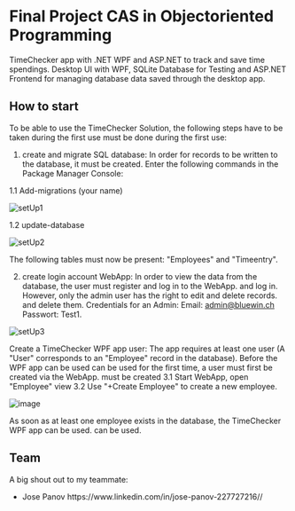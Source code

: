 # Final Project CAS in Objectoriented Programming


TimeChecker app with .NET WPF and ASP.NET to track and save time spendings. Desktop UI with WPF, SQLite Database for Testing and ASP.NET Frontend for managing database data saved through the desktop app.


## How to start
To be able to use the TimeChecker Solution, the following steps have to be taken during the first use
must be done during the first use:

1. create and migrate SQL database:
In order for records to be written to the database, it must be created.
Enter the following commands in the Package Manager Console:

1.1 Add-migrations (your name)

![setUp1](https://user-images.githubusercontent.com/93710089/204137935-d0638113-b422-46c8-8242-aabb4c9bff2f.JPG)

1.2 update-database

![setUp2](https://user-images.githubusercontent.com/93710089/204137940-647a07ee-1553-4b58-9a00-a7faa5e6216a.JPG)

The following tables must now be present: "Employees" and "Timeentry".


2. create login account WebApp:
In order to view the data from the database, the user must register and log in to the WebApp.
and log in. However, only the admin user has the right to edit and delete records.
and delete them.
Credentials for an Admin:
Email: admin@bluewin.ch
Passwort: Test1.

![setUp3](https://user-images.githubusercontent.com/93710089/204137977-987398b6-921d-4a48-b642-b407b813e129.JPG)

Create a TimeChecker WPF app user:
The app requires at least one user
(A "User" corresponds to an "Employee" record in the database). Before the WPF app can be used
can be used for the first time, a user must first be created via the WebApp.
must be created
3.1 Start WebApp, open "Employee" view
3.2 Use "+Create Employee" to create a new employee.

![image](https://user-images.githubusercontent.com/93710089/204138004-880881e4-be5e-479b-b42e-34d4d4f45cfb.png)

As soon as at least one employee exists in the database, the TimeChecker WPF app can be used.
can be used.


## Team
A big shout out to my teammate:
<ul>
<li>Jose Panov https://www.linkedin.com/in/jose-panov-227727216//</li>
</ul>
